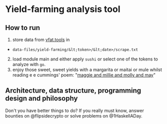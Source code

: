 # Yield-farming analysis tool

## How to run

1. store data from [vfat.tools](vfat.tools) in
  * `data-files/yield-farming/&lt;token>/&lt;date>/scrape.txt`
2. load module main and either apply `sushi` or select one of the tokens to
analyze with `go`.
3. enjoy those sweet, sweet yields with a margarita or maitai or mule whilst
reading e e cummings' poem: "[maggie and millie and molly and may](https://poets.org/poem/maggie-and-milly-and-molly-and-may)"

## Architecture, data structure, programming design and philosophy

Don't you have better things to do? If you really must know, answer bounties
on @flipsidecrypto or solve problems on @1HaskellADay.
